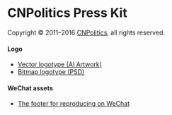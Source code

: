 # CNPolitics Press Kit

Copyright © 2011–2016 [CNPolitics](http://cnpolitics.org/), all rights reserved.

#### Logo
- [Vector logotype (AI Artwork)](http://cnpolitics.github.io/presskit/ai/CNPolitics_Logotype_Vector_V0.2.0.ai)
- [Bitmap logotype (PSD)](http://cnpolitics.github.io/presskit/psd/Logotype_Website_V0.1.0.psd)

#### WeChat assets
- [The footer for reproducing on WeChat](http://cnpolitics.github.io/presskit/png/WeChat_Reproduce_Footer.png)